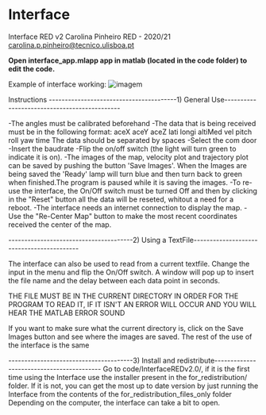 # Interface
 Interface RED v2 
  Carolina Pinheiro
  RED - 2020/21
  carolina.p.pinheiro@tecnico.ulisboa.pt
 
 **Open interface_app.mlapp app in matlab (located in the code folder) to edit the code.**
 
 Example of interface working:
 ![imagem](https://user-images.githubusercontent.com/57190987/118312715-0c841480-b4f2-11eb-8d77-12ea1493158b.png)

 
 Instructions 
----------------------------------------1) General Use---------------------------------------------

-The angles must be calibrated beforehand 
-The data that is being received must be in the following format:
    aceX aceY aceZ lati longi altiMed vel pitch roll yaw time
    The data should be separated by spaces
-Select the com door 
-Insert the baudrate
-Flip the on/off switch (the light will turn green to indicate it is on).
-The images of the map, velocity plot and trajectory plot can be saved by pushing the button 'Save Images'. When the Images are being saved the 'Ready' lamp will turn blue and then turn back to green when finished.The program is paused while it is saving the images. 
-To re-use the interface, the On/Off switch must be turned Off and then by clicking in the "Reset" button all the data will be reseted, whitout a need for a reboot.
-The interface needs an internet connection to display the map.
-Use the "Re-Center Map" button to make the most recent coordinates received the center of the map.

---------------------------------------2) Using a TextFile------------------------------------------

The interface can also be used to read from a current textfile. Change the input in the menu and flip the On/Off switch. A window will pop up to insert the file name and the delay between each data point in seconds.

THE FILE MUST BE IN THE CURRENT DIRECTORY IN ORDER FOR THE PROGRAM TO READ IT, IF IT ISN'T AN ERROR WILL OCCUR AND YOU WILL HEAR THE MATLAB ERROR SOUND

If you want to make sure what the current directory is, click on the Save Images button and see where the images are saved.
The rest of the use of the interface is the same

---------------------------------------3) Install and redistribute------------------------------------------
Go to code/InterfaceREDv2.0/, if it is the first time using the Interface use the installer present in the for_redistribution/ folder.
If it is not, you can get the most up to date version by just running the Interface from the contents of the for_redistribution_files_only folder
Depending on the computer, the interface can take a bit to open.
 

 
 
